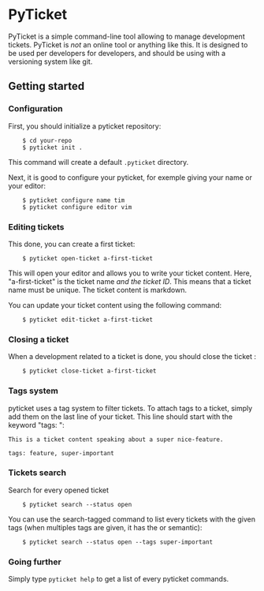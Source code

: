 # PyTicket

PyTicket is a simple command-line tool allowing to manage development tickets.
PyTicket is *not* an online tool or anything like this. It is designed to be
used per developers for developers, and should be using with a versioning
system like git.

## Getting started

### Configuration

First, you should initialize a pyticket repository:

        $ cd your-repo
        $ pyticket init .

This command will create a default ```.pyticket``` directory.

Next, it is good to configure your pyticket, for exemple giving your name or
your editor:

        $ pyticket configure name tim
        $ pyticket configure editor vim

### Editing tickets

This done, you can create a first ticket:

        $ pyticket open-ticket a-first-ticket

This will open your editor and allows you to write your ticket content.
Here, "a-first-ticket" is the ticket name *and the ticket ID*. This means
that a ticket name must be unique. The ticket content is markdown.

You can update your ticket content using the following command:

        $ pyticket edit-ticket a-first-ticket

### Closing a ticket

When a development related to a ticket is done, you should close the ticket :

        $ pyticket close-ticket a-first-ticket

### Tags system

pyticket uses a tag system to filter tickets. To attach tags to a ticket,
simply add them on the last line of your ticket. This line should start with
the keyword "tags: ":

    This is a ticket content speaking about a super nice-feature.

    tags: feature, super-important

### Tickets search

Search for every opened ticket

        $ pyticket search --status open


You can use the search-tagged command to list every tickets with the given
tags (when multiples tags are given, it has the or semantic):

        $ pyticket search --status open --tags super-important

### Going further

Simply type ```pyticket help``` to get a list of every pyticket commands.

